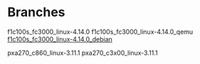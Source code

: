 # Branches
f1c100s_fc3000_linux-4.14.0
f1c100s_fc3000_linux-4.14.0_qemu
[f1c100s_fc3000_linux-4.14.0_debian](https://github.com/steward-fu/kernel/blob/f1c100s_fc3000_linux-4.14.0_debian/README.md)
  
pxa270_c860_linux-3.11.1
pxa270_c3x00_linux-3.11.1
